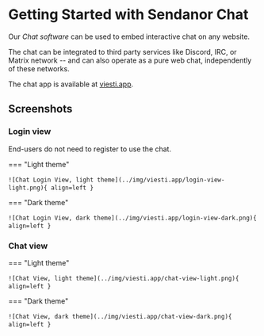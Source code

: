 # Getting Started with Sendanor Chat

Our *Chat software* can be used to embed interactive chat on any website.

The chat can be integrated to third party services like Discord, IRC, or Matrix network -- and can 
also operate as a pure web chat, independently of these networks.

The chat app is available at [viesti.app](https://viesti.app).

## Screenshots

### Login view 

End-users do not need to register to use the chat.

=== "Light theme"

    ![Chat Login View, light theme](../img/viesti.app/login-view-light.png){ align=left }

=== "Dark theme"

    ![Chat Login View, dark theme](../img/viesti.app/login-view-dark.png){ align=left }

### Chat view

=== "Light theme"

    ![Chat View, light theme](../img/viesti.app/chat-view-light.png){ align=left }

=== "Dark theme"

    ![Chat View, dark theme](../img/viesti.app/chat-view-dark.png){ align=left }
